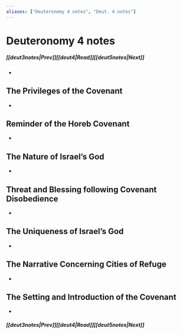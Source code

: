 ```yaml
---
aliases: ["Deuteronomy 4 notes", "Deut. 4 notes"]
---
```

# Deuteronomy 4 notes
##### <span class=arrow-left></span>[[deut3notes|Prev]]<span class=navigation-separator></span>[[deut4|Read]]<span class=navigation-separator></span>[[deut5notes|Next]]<span class=arrow-right></span>
- 
## The Privileges of the Covenant
- 
## Reminder of the Horeb Covenant
- 
## The Nature of Israel’s God
- 
## Threat and Blessing following Covenant Disobedience
- 
## The Uniqueness of Israel’s God
- 
## The Narrative Concerning Cities of Refuge
- 
## The Setting and Introduction of the Covenant
- 
##### <span class=arrow-left></span>[[deut3notes|Prev]]<span class=navigation-separator></span>[[deut4|Read]]<span class=navigation-separator></span>[[deut5notes|Next]]<span class=arrow-right></span>